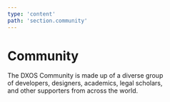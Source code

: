 ```yaml
---
type: 'content'
path: 'section.community'
---
```


# Community

The DXOS Community is made up of a diverse group
<br/>of developers, designers, academics, legal scholars,
<br/>and other supporters from across the world.
